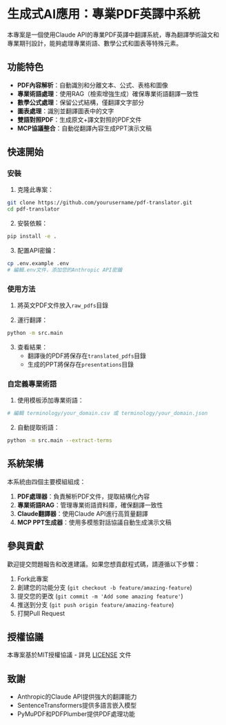 # 生成式AI應用：專業PDF英譯中系統

本專案是一個使用Claude API的專業PDF英譯中翻譯系統，專為翻譯學術論文和專業期刊設計，能夠處理專業術語、數學公式和圖表等特殊元素。

## 功能特色

- **PDF內容解析**：自動識別和分離文本、公式、表格和圖像
- **專業術語處理**：使用RAG（檢索增強生成）確保專業術語翻譯一致性
- **數學公式處理**：保留公式結構，僅翻譯文字部分
- **圖表處理**：識別並翻譯圖表中的文字
- **雙語對照PDF**：生成原文+譯文對照的PDF文件
- **MCP協議整合**：自動從翻譯內容生成PPT演示文稿

## 快速開始

### 安裝

1. 克隆此專案：
```bash
git clone https://github.com/yourusername/pdf-translator.git
cd pdf-translator
```

2. 安裝依賴：
```bash
pip install -e .
```

3. 配置API密鑰：
```bash
cp .env.example .env
# 編輯.env文件，添加您的Anthropic API密鑰
```

### 使用方法

1. 將英文PDF文件放入`raw_pdfs`目錄

2. 運行翻譯：
```bash
python -m src.main
```

3. 查看結果：
   - 翻譯後的PDF將保存在`translated_pdfs`目錄
   - 生成的PPT將保存在`presentations`目錄

### 自定義專業術語

1. 使用模板添加專業術語：
```bash
# 編輯 terminology/your_domain.csv 或 terminology/your_domain.json
```

2. 自動提取術語：
```bash
python -m src.main --extract-terms
```

## 系統架構

本系統由四個主要模組組成：

1. **PDF處理器**：負責解析PDF文件，提取結構化內容
2. **專業術語RAG**：管理專業術語資料庫，確保翻譯一致性
3. **Claude翻譯器**：使用Claude API進行高質量翻譯
4. **MCP PPT生成器**：使用多模態對話協議自動生成演示文稿

## 參與貢獻

歡迎提交問題報告和改進建議。如果您想貢獻程式碼，請遵循以下步驟：

1. Fork此專案
2. 創建您的功能分支 (`git checkout -b feature/amazing-feature`)
3. 提交您的更改 (`git commit -m 'Add some amazing feature'`)
4. 推送到分支 (`git push origin feature/amazing-feature`)
5. 打開Pull Request

## 授權協議

本專案基於MIT授權協議 - 詳見 [LICENSE](LICENSE) 文件

## 致謝

- Anthropic的Claude API提供強大的翻譯能力
- SentenceTransformers提供多語言嵌入模型
- PyMuPDF和PDFPlumber提供PDF處理功能